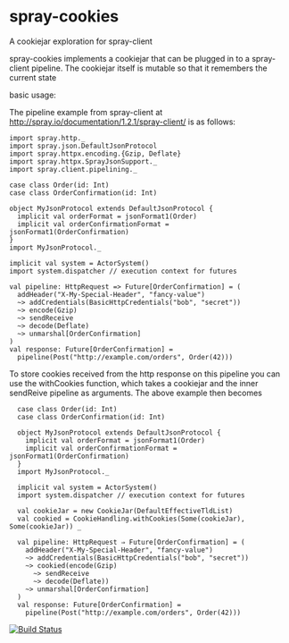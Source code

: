 spray-cookies
=============

A cookiejar exploration for spray-client

spray-cookies implements a cookiejar that can be plugged in to a spray-client pipeline. The cookiejar itself is mutable so that it remembers the current state

basic usage:

The pipeline example from spray-client at http://spray.io/documentation/1.2.1/spray-client/ is as follows:

```
import spray.http._
import spray.json.DefaultJsonProtocol
import spray.httpx.encoding.{Gzip, Deflate}
import spray.httpx.SprayJsonSupport._
import spray.client.pipelining._

case class Order(id: Int)
case class OrderConfirmation(id: Int)

object MyJsonProtocol extends DefaultJsonProtocol {
  implicit val orderFormat = jsonFormat1(Order)
  implicit val orderConfirmationFormat = jsonFormat1(OrderConfirmation)
}
import MyJsonProtocol._

implicit val system = ActorSystem()
import system.dispatcher // execution context for futures

val pipeline: HttpRequest => Future[OrderConfirmation] = (
  addHeader("X-My-Special-Header", "fancy-value")
  ~> addCredentials(BasicHttpCredentials("bob", "secret"))
  ~> encode(Gzip)
  ~> sendReceive
  ~> decode(Deflate)
  ~> unmarshal[OrderConfirmation]
)
val response: Future[OrderConfirmation] =
  pipeline(Post("http://example.com/orders", Order(42)))

```

To store cookies received from the http response on this pipeline you can use the withCookies function, which takes a cookiejar and the inner sendReive pipeline as arguments. The above example then becomes

```
  case class Order(id: Int)
  case class OrderConfirmation(id: Int)

  object MyJsonProtocol extends DefaultJsonProtocol {
    implicit val orderFormat = jsonFormat1(Order)
    implicit val orderConfirmationFormat = jsonFormat1(OrderConfirmation)
  }
  import MyJsonProtocol._

  implicit val system = ActorSystem()
  import system.dispatcher // execution context for futures

  val cookieJar = new CookieJar(DefaultEffectiveTldList)
  val cookied = CookieHandling.withCookies(Some(cookieJar), Some(cookieJar)) _

  val pipeline: HttpRequest ⇒ Future[OrderConfirmation] = (
    addHeader("X-My-Special-Header", "fancy-value")
    ~> addCredentials(BasicHttpCredentials("bob", "secret"))
    ~> cookied(encode(Gzip)
      ~> sendReceive
      ~> decode(Deflate))
    ~> unmarshal[OrderConfirmation]
  )
  val response: Future[OrderConfirmation] =
    pipeline(Post("http://example.com/orders", Order(42)))

```

[![Build Status](https://travis-ci.org/martijnhoekstra/spray-cookies.svg)](https://travis-ci.org/martijnhoekstra/spray-cookies)

